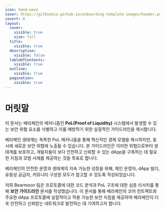 ```yaml
---
icon: hand-wave
cover: https://gitbookio.github.io/onboarding-template-images/header.png
coverY: 0
layout:
  cover:
    visible: true
    size: full
  title:
    visible: true
  description:
    visible: false
  tableOfContents:
    visible: true
  outline:
    visible: true
  pagination:
    visible: true
---
```


# 머릿말

이 문서는 베라체인의 메커니즘인 **PoL(Proof of Liquidity)** 시스템에서 발생할 수 있는 보안 위협 요소를 식별하고 이를 예방하기 위한 실질적인 가이드라인을 제시합니다.

베라체인 생태계는 독특한 PoL 메커니즘을 통해 혁신적인 경제 모델을 제시하지만, 동시에 새로운 보안 위협에 노출될 수 있습니다. 본 가이드라인은 이러한 위협으로부터 생태계를 보호하고, 개발자들이 보다 안전하고 신뢰할 수 있는 dApp을 구축하는 데 필요한 지침과 모범 사례를 제공하는 것을 목표로 합니다.

베라체인의 안전한 운영과 생태계의 지속 가능한 성장을 위해, 체인 운영자, dApp 빌더, 유동성 공급자, 커뮤니티 구성원 모두가 참고할 수 있도록 작성되었습니다.

저희 Bearmoon 팀은 프로토콜에 대한 코드 분석과 PoL 구조에 대한 심층 리서치를 통해 **보안 가이드라인** 문서를 작성했습니다. 이 문서를 통해 베라체인의 코어 컨트랙트와 주요한 dApp 프로토콜에 실질적이고 적용 가능한 보안 지침을 제공하여 베라체인이 더욱 안전하고 신뢰받는 네트워크로 발전하는 데 기여하고자 합니다.



